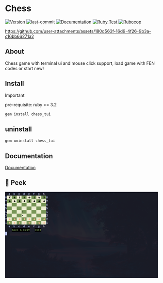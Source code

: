 # Chess

<!-- uses shields.io for tags and simpleicons.org for icons -->
[![Version](https://img.shields.io/github/v/tag/xajx179/Chess?label=version&logo=lichess)](https://github.com/XAJX179/Chess/tags)
![last-commit](https://img.shields.io/github/last-commit/XAJX179/Chess?logo=git&label=Last%20Commit)
[![Documentation](https://github.com/XAJX179/Chess/actions/workflows/documentation.yml/badge.svg)](https://github.com/XAJX179/Chess/actions/workflows/documentation.yml)
[![Ruby Test](https://github.com/XAJX179/Chess/actions/workflows/tests.yml/badge.svg)](https://github.com/XAJX179/Chess/actions/workflows/tests.yml)
[![Rubocop](https://github.com/XAJX179/Chess/actions/workflows/rubocop.yml/badge.svg)](https://github.com/XAJX179/Chess/actions/workflows/rubocop.yml)

<https://github.com/user-attachments/assets/180d563f-16d9-4f26-9b3a-c16bb66271a2>

## About

  Chess game with terminal ui and mouse click support,
  load game with FEN codes or start new!

## Install

> [!IMPORTANT]
> pre-requisite: ruby >= 3.2

```bash
gem install chess_tui
```

## uninstall

```bash
gem uninstall chess_tui
```

## Documentation

[Documentation](https://xajx179.github.io/Chess/)

## 🫣 Peek

![screenshot](https://raw.githubusercontent.com/XAJX179/Chess/refs/heads/main/docs/images/chess_tui_screenshot.png)


